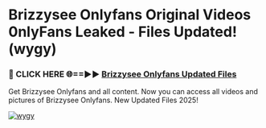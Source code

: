 # Brizzysee Onlyfans Original Videos 0nlyFans Leaked - Files Updated! (wygy)

<h3>🔴 CLICK HERE 🌐==►► <a href="https://tinyurl.com/ehrbuxhb" rel="nofollow">Brizzysee Onlyfans Updated Files</a></h3>

Get Brizzysee Onlyfans and all content. Now you can access all videos and pictures of Brizzysee Onlyfans. New Updated Files 2025!

[![wygy](https://i.imgur.com/lVYEuWS.gif)](https://tinyurl.com/ehrbuxhb)
